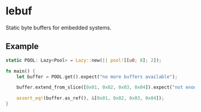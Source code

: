 # lebuf

Static byte buffers for embedded systems.

## Example

```rust
static POOL: Lazy<Pool> = Lazy::new(|| pool![[u8; 8]; 2]);

fn main() {
    let buffer = POOL.get().expect("no more buffers available");

    buffer.extend_from_slice([0x01, 0x02, 0x03, 0x04]).expect("not enough space in buffer");

    assert_eq!(buffer.as_ref(), &[0x01, 0x02, 0x03, 0x04]);
}
